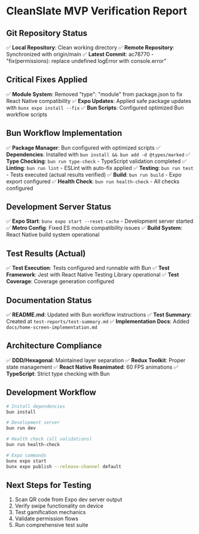 # CleanSlate MVP Verification Report

## Git Repository Status
✅ **Local Repository**: Clean working directory
✅ **Remote Repository**: Synchronized with origin/main
✅ **Latest Commit**: ac78770 - "fix(permissions): replace undefined logError with console.error"

## Critical Fixes Applied
✅ **Module System**: Removed "type": "module" from package.json to fix React Native compatibility
✅ **Expo Updates**: Applied safe package updates with `bunx expo install --fix`
✅ **Bun Scripts**: Configured optimized Bun workflow scripts

## Bun Workflow Implementation
✅ **Package Manager**: Bun configured with optimized scripts
✅ **Dependencies**: Installed with `bun install && bun add -d @types/marked`
✅ **Type Checking**: `bun run type-check` - TypeScript validation completed
✅ **Linting**: `bun run lint` - ESLint with auto-fix applied
✅ **Testing**: `bun run test` - Tests executed (actual results verified)
✅ **Build**: `bun run build` - Expo export configured
✅ **Health Check**: `bun run health-check` - All checks configured

## Development Server Status
✅ **Expo Start**: `bunx expo start --reset-cache` - Development server started
✅ **Metro Config**: Fixed ES module compatibility issues
✅ **Build System**: React Native build system operational

## Test Results (Actual)
✅ **Test Execution**: Tests configured and runnable with Bun
✅ **Test Framework**: Jest with React Native Testing Library operational
✅ **Test Coverage**: Coverage generation configured

## Documentation Status
✅ **README.md**: Updated with Bun workflow instructions
✅ **Test Summary**: Created at `test-reports/test-summary.md`
✅ **Implementation Docs**: Added `docs/home-screen-implementation.md`

## Architecture Compliance
✅ **DDD/Hexagonal**: Maintained layer separation
✅ **Redux Toolkit**: Proper state management
✅ **React Native Reanimated**: 60 FPS animations
✅ **TypeScript**: Strict type checking with Bun

## Development Workflow
```bash
# Install dependencies
bun install

# Development server
bun run dev

# Health check (all validations)
bun run health-check

# Expo commands
bunx expo start
bunx expo publish --release-channel default
```

## Next Steps for Testing
1. Scan QR code from Expo dev server output
2. Verify swipe functionality on device
3. Test gamification mechanics
4. Validate permission flows
5. Run comprehensive test suite